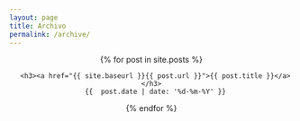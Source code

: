 ```yaml
---
layout: page
title: Archivo
permalink: /archive/
---
```


<div class="posts" style="text-align: center;">
  {% for post in site.posts %}
    
      <h3><a href="{{ site.baseurl }}{{ post.url }}">{{ post.title }}</a></h3>
      {{  post.date | date: '%d-%m-%Y' }}
     
    
  {% endfor %}
</div>
